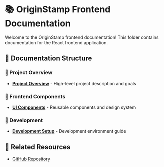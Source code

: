 # 📚 OriginStamp Frontend Documentation

Welcome to the OriginStamp frontend documentation! This folder contains documentation for the React frontend application.

## 📁 Documentation Structure

### 🎯 Project Overview

- [**Project Overview**](./project-overview.md) - High-level project description and goals

### 🎨 Frontend Components

- [**UI Components**](./frontend/ui-components.md) - Reusable components and design system

### 🚀 Development

- [**Development Setup**](./development/development-setup.md) - Development environment guide

## 🔗 Related Resources

- [GitHub Repository](https://github.com/Kevin5621/origin-stamp-icp)
